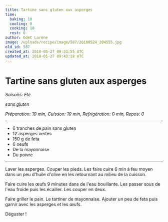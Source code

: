 ```yaml
---
title: Tartine sans gluten aux asperges
time:
  baking: 10
  cooling: 0
  cooking: 10
  rest: 0
author: Odet Lorène
image: /uploads/recipe/image/587/20180524_204555.jpg
old_id: 587
created_at: 2018-05-27 09:33:55 UTC
updated_at: 2018-05-27 09:43:18 UTC
---
```


# Tartine sans gluten aux asperges

_Saisons: Eté_

_sans gluten_

_Préparation: 10 min, Cuisson: 10 min, Refrigération: 0 min, Repos: 0_

---

- 6 tranches de pain sans gluten
- 12 asperges vertes
- 150 g de feta
- 6 oeufs
- De la mayonnaise
- Du poivre

---

Laver les asperges. Couper les pieds. Les faire cuire 6 min à feu moyen dans un peu d'huile d'olive en les retournant au milieu de la cuisson.

Faire cuire les œufs 9 minutes dans de l'eau bouillante. Les passer sous de l'eau froide puis les écailler. Les couper en deux.

Faire griller le pain. Le tartiner de mayonnaise. Ajouter un peu de feta puis garnir avec les asperges et les œufs.

Déguster !
